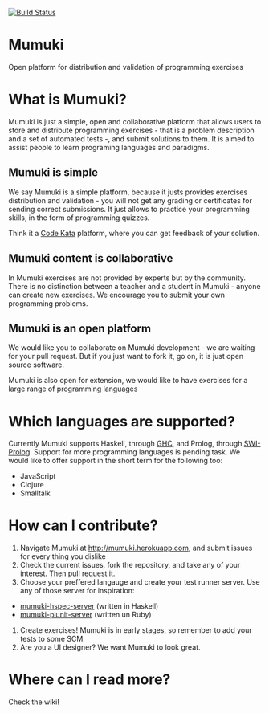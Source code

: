 [![Build Status](https://travis-ci.org/uqbar-project/mumuki-platform.svg?branch=master)](https://travis-ci.org/uqbar-project/mumuki-platform)

Mumuki
======

Open platform for distribution and validation of programming exercises

# What is Mumuki?

Mumuki is just a simple, open and collaborative platform that allows users to store and distribute programming exercises - that is a problem description and a set of automated tests -, and submit solutions to them. It is aimed to assist people to learn programing languages and paradigms.

## Mumuki is simple

We say Mumuki is a simple platform, because it justs provides exercises distribution and validation - you will not get any grading or certificates for sending correct submissions. It just allows to practice your programming skills, in the form of programming quizzes. 

Think it a [Code Kata](http://codekata.com/) platform, where you can get feedback of your solution. 

## Mumuki content is collaborative

In Mumuki exercises are not provided by experts but by the community. There is no distinction between a teacher and a student in Mumuki - anyone can create new exercises. We encourage you to submit your own programming problems.

## Mumuki is an open platform 

We would like you to collaborate on Mumuki development - we are waiting for your pull request. But if you just want to fork it, go on, it is just open source software. 

Mumuki is also open for extension, we would like to have exercises for a large range of programming languages

# Which languages are supported?

Currently Mumuki supports Haskell, through [GHC](https://www.haskell.org/ghc/), and Prolog,
through [SWI-Prolog](http://www.swi-prolog.org/). Support for more programming languages is pending task. We would like to offer support in the short term for the following too: 
 * JavaScript
 * Clojure
 * Smalltalk
 
# How can I contribute?

1. Navigate Mumuki at http://mumuki.herokuapp.com, and submit issues for every thing you dislike
1. Check the current issues, fork the repository, and take any of your interest. Then pull request it.
1. Choose your preffered langauge and create your test runner server. Use any of those server for inspiration:
  * [mumuki-hspec-server](https://github.com/uqbar-project/mumuki-hspec-server) (written in Haskell)
  * [mumuki-plunit-server](https://github.com/uqbar-project/mumuki-plunit-server)  (written un Ruby)
1. Create exercises! Mumuki is in early stages, so remember to add your tests to some SCM. 
1. Are you a UI designer? We want Mumuki to look great. 

# Where can I read more?

Check the wiki!
